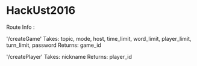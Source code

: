 # HackUst2016

Route Info :

'/createGame'
  Takes: topic, mode, host, time_limit, word_limit, player_limit, turn_limit, password
  Returns: game_id

'/createPlayer'
  Takes: nickname
  Returns: player_id
